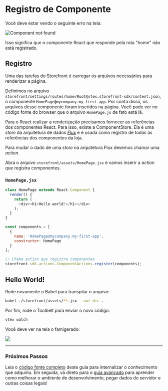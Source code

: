 # Registro de Componente

Você deve estar vendo o seguinte erro na tela:

![Component not found](component-not-found.png)

Isso significa que o componente React que responde pela rota "home" não está registrado.

## Registro

Uma das tarefas do Storefront é carregar os arquivos necessários para renderizar a página.

Definimos no arquivo `storefront/settings/routes/home/Root@vtex.storefront-sdk/content.json`, o componente `HomePage@mycompany.my-first-app`.
Por conta disso, os arquivos desse componente foram inseridos na página. Você pode ver no código fonte do browser que o arquivo `HomePage.js` de fato está lá.

Para o React realizar a renderização precisamos fornecer as referências dos componentes React. Para isso, existe a ComponentStore. Ela é uma *store* da arquitetura de dados  [*Flux*](https://facebook.github.io/flux/docs/overview.html) e é usada como registro de todas as referências dos componentes da loja.

Para mudar o dado de uma *store* na arquitetura Flux devemos chamar uma *action*.

Abra o arquivo `storefront/assets/HomePage.jsx` e vamos inserir a *action* que registra componentes.

### `HomePage.jsx`

```js
class HomePage extends React.Component {
  render() {
    return (
      <div><h1>Hello world!</h1></div>
    );
  }
}

const components = [
  {
    name: 'HomePage@mycompany.my-first-app',
    constructor: HomePage
  }
];

// Chama action que registra componentes
storefront.sdk.actions.ComponentActions.register(components);
```

## Hello World!

Rode novamente o Babel para transpilar o arquivo:

```sh
babel ./storefront/assets/**.jsx --out-dir .
```

Por fim, rode o Toolbelt para enviar o novo código:

```sh
vtex watch
```

Você deve ver na tela o famigerado:

![](hello-world.png)

---

### Próximos Passos

Leia o [código fonte completo](exemplo-homepage.md) deste guia para internalizar o conhecimento que adquiriu. Em seguida, vá direto para o [guia avançado](../avancado/README.md) para aprender como melhorar o ambiente de desenvolvimento, pegar dados do servidor e outras coisas legais!
